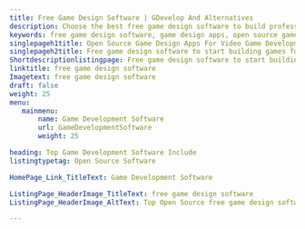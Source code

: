 ```yaml
---
title: Free Game Design Software | GDevelop And Alternatives
description: Choose the best free game design software to build professional 2D, 3D, video games. All the software listed here are open source and self-hosted.
keywords: free game design software, game design apps, open source game development platform, easiest game making software, 3d game making software
singlepageh1title: Open Source Game Design Apps For Video Game Development
singlepageh2title: Free game design software to start building games for Android, IOS and Web. Install open source game development platform and contribute to the gaming community.
Shortdescriptionlistingpage: Free game design software to start building games for Android, IOS and Web. Install open source game development platform and contribute to the gaming community.
linktitle: free game design software
Imagetext: free game design software
draft: false
weight: 25
menu:
   mainmenu: 
       name: Game Development Software
       url: GameDevelopmentSoftware
       weight: 25

heading: Top Game Development Software Include
listingtypetag: Open Source Software

HomePage_Link_TitleText: Game Development Software

ListingPage_HeaderImage_TitleText: free game design software
ListingPage_HeaderImage_AltText: Top Open Source free game design software

---
```


